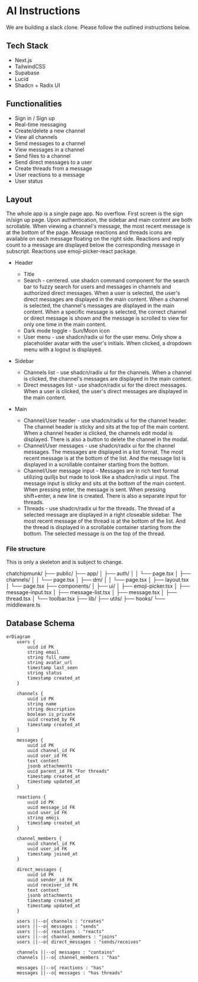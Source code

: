# AI Instructions

We are building a slack clone. Please follow the outlined instructions below.

## Tech Stack

- Next.js
- TailwindCSS
- Supabase
- Lucid
- Shadcn + Radix UI

## Functionalities

- Sign in / Sign up
- Real-time messaging
- Create/delete a new channel
- View all channels
- Send messages to a channel
- View messages in a channel
- Send files to a channel
- Send direct messages to a user
- Create threads from a message
- User reactions to a message
- User status

## Layout

The whole app is a single page app. No overflow. First screen is the sign in/sign up page. Upon authentication, the sidebar and main content are both scrollable. When viewing a channel's message, the most recent message is at the bottom of the page. Message reactions and threads icons are available on each message floating on the right side. Reactions and reply count to a message are displayed below the corresponding message in subscript. Reactions use emoji-picker-react package. 

- Header
    - Title
    - Search - centered. use shadcn command component for the search bar to fuzzy search for users and messages in channels and authorized direct messages. When a user is selected, the user's direct messages are displayed in the main content. When a channel is selected, the channel's messages are displayed in the main content. When a specific message is selected, the correct channel or direct message is shown and the message is scrolled to view for only one time in the main content.
    - Dark mode toggle - Sun/Moon icon
    - User menu - use shadcn/radix ui for the user menu. Only show a placeholder avatar with the user's initials. When clicked, a dropdown menu with a logout is displayed.

- Sidebar
    - Channels list - use shadcn/radix ui for the channels. When a channel is clicked, the channel's messages are displayed in the main content.
    - Direct messages list - use shadcn/radix ui for the direct messages. When a user is clicked, the user's direct messages are displayed in the main content.

- Main
    - Channel/User header - use shadcn/radix ui for the channel header. The channel header is sticky and sits at the top of the main content. When a channel header is clicked, the channels edit modal is displayed. There is also a button to delete the channel in the modal.
    - Channel/User messages - use shadcn/radix ui for the channel messages. The messages are displayed in a list format. The most recent message is at the bottom of the list. And the message list is displayed in a scrollable container starting from the bottom.
    - Channel/User message input - Messages are in rich text format utilizing quilljs but made to look like a shadcn/radix ui input. The message input is sticky and sits at the bottom of the main content. When pressing enter, the message is sent. When pressing shift+enter, a new line is created. There is also a separate input for threads.
    - Threads - use shadcn/radix ui for the threads. The thread of a selected message are displayed in a right closeable sidebar. The most recent message of the thread is at the bottom of the list. And the thread is displayed in a scrollable container starting from the bottom. The selected message is on the top of the thread.

### File structure 

This is only a skeleton and is subject to change. 

chatchipmunk/
├── public/
├── app/
│   ├── auth/
│   │   └── page.tsx
│   ├── channels/
│   │   └── page.tsx
│   ├── dm/
│   │   └── page.tsx
│   ├── layout.tsx
│   └── page.tsx
├── components/
│   ├── ui/
│   ├── emoji-picker.tsx
│   ├── message-input.tsx
│   ├── message-list.tsx
│   ├── message.tsx
│   ├── thread.tsx
│   └── toolbar.tsx
├── lib/
├── utils/
├── hooks/
└── middleware.ts

## Database Schema

```mermaid
erDiagram
    users {
        uuid id PK
        string email
        string full_name
        string avatar_url
        timestamp last_seen
        string status
        timestamp created_at
    }
    
    channels {
        uuid id PK
        string name
        string description
        boolean is_private
        uuid created_by FK
        timestamp created_at
    }
    
    messages {
        uuid id PK
        uuid channel_id FK
        uuid user_id FK
        text content
        jsonb attachments
        uuid parent_id FK "For threads"
        timestamp created_at
        timestamp updated_at
    }
    
    reactions {
        uuid id PK
        uuid message_id FK
        uuid user_id FK
        string emoji
        timestamp created_at
    }
    
    channel_members {
        uuid channel_id FK
        uuid user_id FK
        timestamp joined_at
    }
    
    direct_messages {
        uuid id PK
        uuid sender_id FK
        uuid receiver_id FK
        text content
        jsonb attachments
        timestamp created_at
        timestamp updated_at
    }

    users ||--o{ channels : "creates"
    users ||--o{ messages : "sends"
    users ||--o{ reactions : "reacts"
    users ||--o{ channel_members : "joins"
    users ||--o{ direct_messages : "sends/receives"
    
    channels ||--o{ messages : "contains"
    channels ||--o{ channel_members : "has"
    
    messages ||--o{ reactions : "has"
    messages ||--o{ messages : "has threads"
```



